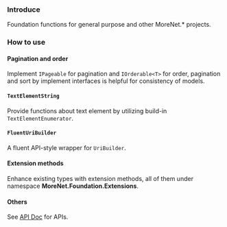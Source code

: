 ### Introduce
Foundation functions for general purpose and other MoreNet.* projects.

### How to use
#### Pagination and order
Implement `IPageable` for pagination and `IOrderable<T>` for order, pagination and sort by implement interfaces is helpful for consistency of models.

#### `TextElementString`
Provide functions about text element by utilizing build-in `TextElementEnumerator`.

#### `FluentUriBuilder`
A fluent API-style wrapper for `UriBuilder`.

#### Extension methods
Enhance existing types with extension methods, all of them under namespace **MoreNet.Foundation.Extensions**.

#### Others
See [API Doc](https://ronsun.github.io/MoreNet.Foundation/api) for APIs.
